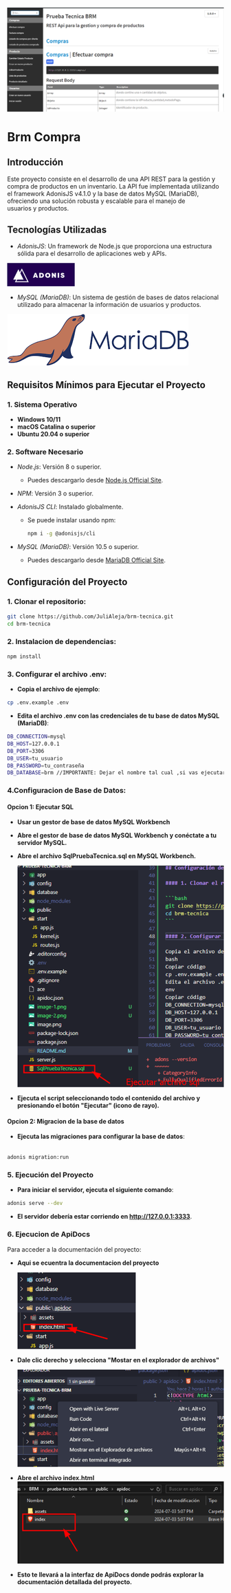 ![alt text](image.png)

# Brm Compra

## Introducción

Este proyecto consiste en el desarrollo de una API REST para la gestión y compra de productos en un inventario. La API fue implementada utilizando el framework AdonisJS v4.1.0 y la base de datos MySQL (MariaDB), ofreciendo una solución robusta y escalable para el manejo de usuarios y productos.

## Tecnologías Utilizadas

- _AdonisJS_: Un framework de Node.js que proporciona una estructura sólida para el desarrollo de aplicaciones web y APIs.

![alt text](image-1.png)

- _MySQL (MariaDB)_: Un sistema de gestión de bases de datos relacional utilizado para almacenar la información de usuarios y productos.

![alt text](image-2.png)

## Requisitos Mínimos para Ejecutar el Proyecto

### 1. Sistema Operativo

- **Windows 10/11**
- **macOS Catalina o superior**
- **Ubuntu 20.04 o superior**

### 2. Software Necesario

- _Node.js_: Versión 8 o superior.

  - Puedes descargarlo desde [Node.js Official Site](https://nodejs.org/).

- _NPM_: Versión 3 o superior.

- _AdonisJS CLI_: Instalado globalmente.

  - Se puede instalar usando npm:
    ```bash
    npm i -g @adonisjs/cli
    ```

- _MySQL (MariaDB)_: Versión 10.5 o superior.
  - Puedes descargarlo desde [MariaDB Official Site](https://mariadb.org/download/).

## Configuración del Proyecto

### 1. Clonar el repositorio:

```bash
git clone https://github.com/JuliAleja/brm-tecnica.git
cd brm-tecnica
```

### 2. Instalacion de dependencias:

```bash
npm install
```

### 3. Configurar el archivo .env:

- **Copia el archivo de ejemplo**:

```bash
cp .env.example .env
```

- **Edita el archivo .env con las credenciales de tu base de datos MySQL (MariaDB)**:

```bash
DB_CONNECTION=mysql
DB_HOST=127.0.0.1
DB_PORT=3306
DB_USER=tu_usuario
DB_PASSWORD=tu_contraseña
DB_DATABASE=brm //IMPORTANTE: Dejar el nombre tal cual ,si vas ejecutar el archvo sql.
```

### 4.Configuracion de Base de Datos:

#### Opcion 1: Ejecutar SQL

- **Usar un gestor de base de datos MySQL Workbench**

* **Abre el gestor de base de datos MySQL Workbench y conéctate a tu servidor MySQL.**

* **Abre el archivo SqlPruebaTecnica.sql en MySQL Workbench.**

  ![alt text](image-3.png)

* **Ejecuta el script seleccionando todo el contenido del archivo y presionando el botón "Ejecutar" (icono de rayo).**

#### Opcion 2: Migracion de la base de datos

- **Ejecuta las migraciones para configurar la base de datos**:

```bash

adonis migration:run

```

### 5. Ejecución del Proyecto

- **Para iniciar el servidor, ejecuta el siguiente comando**:

```bash
adonis serve --dev
```

- **El servidor debería estar corriendo en http://127.0.0.1:3333**.

### 6. Ejecucion de ApiDocs

Para acceder a la documentación del proyecto:

- **Aqui se ecuentra la documentacion del proyecto**

  ![alt text](image-4.png)

* **Dale clic derecho y selecciona "Mostar en el explorador de archivos"**

  ![alt text](image-5.png)

* **Abre el archivo index.html**
  ![alt text](image-6.png)

* **Esto te llevará a la interfaz de ApiDocs donde podrás explorar la documentación detallada del proyecto.**
